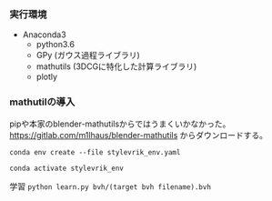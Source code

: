 ### 実行環境

- Anaconda3
    - python3.6
    - GPy (ガウス過程ライブラリ)
    - mathutils (3DCGに特化した計算ライブラリ)
    - plotly


### mathutilの導入

pipや本家のblender-mathutilsからではうまくいかなかった。
https://gitlab.com/m1lhaus/blender-mathutils からダウンロードする。

```conda env create --file stylevrik_env.yaml```

```conda activate stylevrik_env```


学習
```python learn.py bvh/(target bvh filename).bvh```